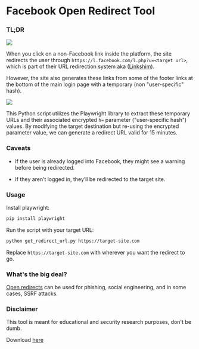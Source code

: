 # Facebook Open Redirect Tool   

### TL;DR

<img src="https://x42.obscurechannel.com/images/linkshim-fb.jpg"></img>

When you click on a non-Facebook link inside the platform, the site redirects the user through `https://l.facebook.com/l.php?u=<target url>`, which is part of their URL redirection system aka (<a href="https://www.facebook.com/whitehat/bugbounty-education/647477776391439/" target="_blank">Linkshim</a>). 

However, the site also generates these links from some of the footer links at the bottom of the main login page with a temporary (non "user-specific" hash).

<img src="https://x42.obscurechannel.com/images/facebook-open-redirect.jpg"></img>


This Python script utilizes the Playwright library to extract these temporary URLs and their associated encrypted `h=` parameter ("user-specific hash") values. By modifying the target destination but re-using the encrypted parameter value, we can generate a redirect URL valid for 15 minutes.

### **Caveats**

- If the user is already logged into Facebook, they might see a warning before being redirected.

- If they aren’t logged in, they’ll be redirected to the target site.


### Usage

Install playwright:
```bash
pip install playwright
```  

Run the script with your target URL:  
```bash
python get_redirect_url.py https://target-site.com
```  

Replace `https://target-site.com` with wherever you want the redirect to go.  

### What's the big deal?

<a href="https://cheatsheetseries.owasp.org/cheatsheets/Unvalidated_Redirects_and_Forwards_Cheat_Sheet.html" target="_blank">Open redirects</a> can be used for phishing, social engineering, and in some cases, SSRF attacks.


### Disclaimer  

This tool is meant for educational and security research purposes, don't be dumb.

Download <a href="https://github.com/password-reset/facebook-open-redirect" target="_blank">here</a>
